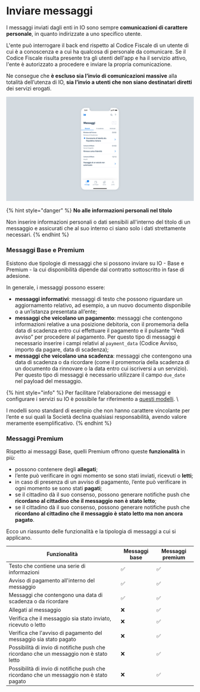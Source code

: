# Inviare messaggi

I messaggi inviati dagli enti in IO sono sempre **comunicazioni di carattere personale**, in quanto indirizzate a uno specifico utente.&#x20;

L'ente può interrogare il back end rispetto al Codice Fiscale di un utente di cui è a conoscenza e a cui ha qualcosa di personale da comunicare. Se il Codice Fiscale risulta presente tra gli utenti dell'app e ha il servizio attivo, l'ente è autorizzato a procedere e inviare la propria comunicazione.&#x20;

Ne consegue che **è escluso sia l’invio di comunicazioni massive** alla totalità dell’utenza di IO, **sia l’invio a utenti che non siano destinatari diretti** dei servizi erogati.

![Esempio di messaggi inviati a un utente su IO](../../.gitbook/assets/msg.png)

{% hint style="danger" %}
**No alle informazioni personali nel titolo**&#x20;

Non inserire informazioni personali o dati sensibili all'interno del titolo di un messaggio e assicurati che al suo interno ci siano solo i dati strettamente necessari.
{% endhint %}

### Messaggi Base e Premium

Esistono due tipologie di messaggi che si possono inviare su IO - Base e Premium - la cui disponibilità dipende dal contratto sottoscritto in fase di adesione.

In generale, i messaggi possono essere:

* **messaggi informativi**: messaggi di testo che possono riguardare un aggiornamento relativo, ad esempio, a un nuovo documento disponibile o a un’istanza presentata all’ente;
* **messaggi che veicolano un pagamento**: messaggi che contengono informazioni relative a una posizione debitoria, con il promemoria della data di scadenza entro cui effettuare il pagamento e il pulsante “Vedi avviso” per procedere al pagamento. Per questo tipo di messaggi è necessario inserire i campi relativi al `payment_data` (Codice Avviso, importo da pagare, data di scadenza);
* **messaggi che veicolano una scadenza**: messaggi che contengono una data di scadenza o da ricordare (come il promemoria della scadenza di un documento da rinnovare o la data entro cui iscriversi a un servizio). Per questo tipo di messaggi è necessario utilizzare il campo `due_date` nel payload del messaggio.

{% hint style="info" %}
Per facilitare l'elaborazione dei messaggi e configurare i servizi su IO è possibile far riferimento a [questi modelli](../../catalogo-dei-servizi-e-modelli/i-modelli-dei-servizi-piu-frequenti/). \


I modelli sono standard di esempio che non hanno carattere vincolante per l’ente e sui quali la Società declina qualsiasi responsabilità, avendo valore meramente esemplificativo.
{% endhint %}

### Messaggi Premium

Rispetto ai messaggi Base, quelli Premium offrono queste **funzionalità** in più:

* possono contenere degli **allegati**;
* l’ente può verificare in ogni momento se sono stati inviati, ricevuti o **letti**;
* in caso di presenza di un avviso di pagamento, l’ente può verificare in ogni momento se sono stati **pagati**;
* se il cittadino dà il suo consenso, possono generare notifiche push che **ricordano al cittadino che il messaggio non è stato letto**;
* se il cittadino dà il suo consenso, possono generare notifiche push che **ricordano al cittadino che il messaggio è stato letto ma non ancora pagato**.

Ecco un riassunto delle funzionalità e la tipologia di messaggi a cui si applicano.

| Funzionalità                                                                             | Messaggi base | Messaggi premium |
| ---------------------------------------------------------------------------------------- | ------------- | ---------------- |
| Testo che contiene una serie di informazioni                                             | ✅             | ✅                |
| Avviso di pagamento all'interno del messaggio                                            | ✅             | ✅                |
| Messaggi che contengono una data di scadenza o da ricordare                              | ✅             | ✅                |
| Allegati al messaggio                                                                    | ❌             | ✅                |
| Verifica che il messaggio sia stato inviato, ricevuto o letto                            | ❌             | ✅                |
| Verifica che l'avviso di pagamento del messaggio sia stato pagato                        | ❌             | ✅                |
| Possibilità di invio di notifiche push che ricordano che un messaggio non è stato letto  | ❌             | ✅                |
| Possibilità di invio di notifiche push che ricordano che un messaggio non è stato pagato | ❌             | ✅                |
